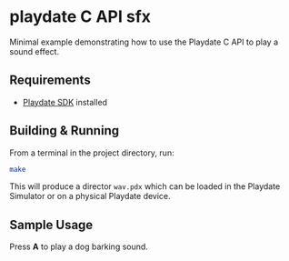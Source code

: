 # playdate C API sfx

Minimal example demonstrating how to use the Playdate C API to play a sound effect.

## Requirements

- [Playdate SDK](https://play.date/dev/) installed

## Building & Running

From a terminal in the project directory, run:

```bash
make
```

This will produce a director `wav.pdx` which can be loaded in the Playdate Simulator or on a physical Playdate device.

## Sample Usage

Press **A** to play a dog barking sound.